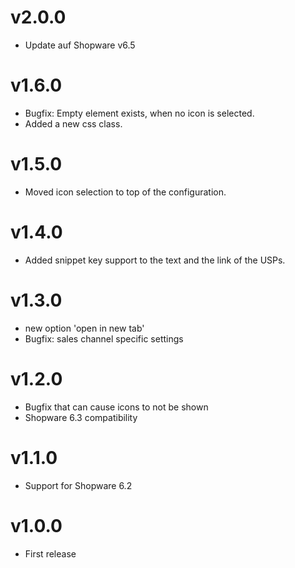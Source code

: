 # v2.0.0
- Update auf Shopware v6.5

# v1.6.0
- Bugfix: Empty <span> element exists, when no icon is selected.
- Added a new css class.

# v1.5.0
- Moved icon selection to top of the configuration.

# v1.4.0
- Added snippet key support to the text and the link of the USPs.

# v1.3.0
- new option 'open in new tab'
- Bugfix: sales channel specific settings

# v1.2.0
- Bugfix that can cause icons to not be shown
- Shopware 6.3 compatibility

# v1.1.0
- Support for Shopware 6.2

# v1.0.0
- First release
